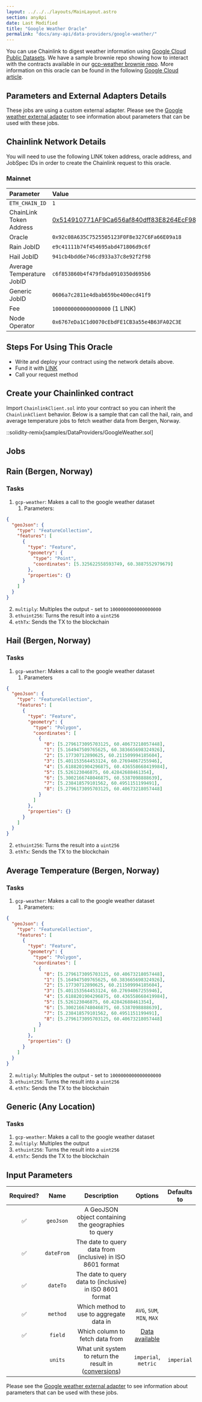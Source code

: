 ```yaml
---
layout: ../../../layouts/MainLayout.astro
section: anyApi
date: Last Modified
title: "Google Weather Oracle"
permalink: "docs/any-api/data-providers/google-weather/"
---
```


You can use Chainlink to digest weather information using [Google Cloud Public Datasets](https://cloud.google.com/public-datasets). We have a sample brownie repo showing how to interact with the contracts available in our [gcp-weather brownie repo](https://github.com/PatrickAlphaC/gcp-weather). More information on this oracle can be found in the following [Google Cloud article](https://medium.com/google-cloud/hedging-against-bad-weather-with-cloud-datasets-and-blockchain-oracles-7ba3e0150304).

## Parameters and External Adapters Details

These jobs are using a custom external adapter. Please see the [Google weather external adapter](https://github.com/smartcontractkit/external-adapters-js/tree/develop/packages/composites/google-weather) to see information about parameters that can be used with these jobs.

## Chainlink Network Details

You will need to use the following LINK token address, oracle address, and JobSpec IDs in order to create the Chainlink request to this oracle.

### Mainnet

| Parameter                 | Value                                                                                                                 |
| :------------------------ | :-------------------------------------------------------------------------------------------------------------------- |
| `ETH_CHAIN_ID`            | `1`                                                                                                                   |
| ChainLink Token Address   | [0x514910771AF9Ca656af840dff83E8264EcF986CA]("https://etherscan.io/token/0x514910771AF9Ca656af840dff83E8264EcF986CA") |
| Oracle                    | `0x92c08A635C7525505123F0F8e327C6Fa66E09a18`                                                                          |
| Rain JobID                | `e9c41111b74f454695abd471806d9c6f`                                                                                    |
| Hail JobID                | `941cb4bdd6e746cd933a37c8e92f2f98`                                                                                    |
| Average Temperature JobID | `c6f853860b4f479fbda0910350d695b6`                                                                                    |
| Generic JobID             | `0606a7c2811e4dbab659be400ecd41f9`                                                                                    |
| Fee                       | `1000000000000000000` (1 LINK)                                                                                        |
| Node Operator             | `0x6767eDa1C1d0070cEbdFE1CB3a55e4B63FA02C3E`                                                                          |

## Steps For Using This Oracle

- Write and deploy your contract using the network details above.
- Fund it with [LINK](/resources/link-token-contracts/)
- Call your request method

## Create your Chainlinked contract

Import `ChainlinkClient.sol` into your contract so you can inherit the `ChainlinkClient` behavior. Below is a sample that can call the hail, rain, and average temperature jobs to fetch weather data from Bergen, Norway.

::solidity-remix[samples/DataProviders/GoogleWeather.sol]

## Jobs

## Rain (Bergen, Norway)

### Tasks

1. `gcp-weather`: Makes a call to the google weather dataset
   1. Parameters:

```json
{
  "geoJson": {
    "type": "FeatureCollection",
    "features": [
      {
        "type": "Feature",
        "geometry": {
          "type": "Point",
          "coordinates": [5.325622558593749, 60.3887552979679]
        },
        "properties": {}
      }
    ]
  }
}
```

2. `multiply`: Multiples the output - set to `1000000000000000000`
3. `ethuint256`: Turns the result into a `uint256`
4. `ethTx`: Sends the TX to the blockchain

## Hail (Bergen, Norway)

### Tasks

1. `gcp-weather`: Makes a call to the google weather dataset
   1. Parameters

```json
{
  "geoJson": {
    "type": "FeatureCollection",
    "features": [
      {
        "type": "Feature",
        "geometry": {
          "type": "Polygon",
          "coordinates": [
            {
              "0": [5.2796173095703125, 60.40673218057448],
              "1": [5.164947509765625, 60.383665698324926],
              "2": [5.17730712890625, 60.211509994185604],
              "3": [5.401153564453124, 60.27694067255946],
              "4": [5.6188201904296875, 60.436558668419984],
              "5": [5.526123046875, 60.42842688461354],
              "6": [5.3002166748046875, 60.5387098888639],
              "7": [5.238418579101562, 60.4951151199491],
              "8": [5.2796173095703125, 60.40673218057448]
            }
          ]
        },
        "properties": {}
      }
    ]
  }
}
```

2. `ethuint256`: Turns the result into a `uint256`
3. `ethTx`: Sends the TX to the blockchain

## Average Temperature (Bergen, Norway)

### Tasks

1. `gcp-weather`: Makes a call to the google weather dataset
   1. Parameters:

```json
{
  "geoJson": {
    "type": "FeatureCollection",
    "features": [
      {
        "type": "Feature",
        "geometry": {
          "type": "Polygon",
          "coordinates": [
            {
              "0": [5.2796173095703125, 60.40673218057448],
              "1": [5.164947509765625, 60.383665698324926],
              "2": [5.17730712890625, 60.211509994185604],
              "3": [5.401153564453124, 60.27694067255946],
              "4": [5.6188201904296875, 60.436558668419984],
              "5": [5.526123046875, 60.42842688461354],
              "6": [5.3002166748046875, 60.5387098888639],
              "7": [5.238418579101562, 60.4951151199491],
              "8": [5.2796173095703125, 60.40673218057448]
            }
          ]
        },
        "properties": {}
      }
    ]
  }
}
```

2. `multiply`: Multiples the output - set to `1000000000000000000`
3. `ethuint256`: Turns the result into a `uint256`
4. `ethTx`: Sends the TX to the blockchain

## Generic (Any Location)

### Tasks

1. `gcp-weather`: Makes a call to the google weather dataset
2. `multiply`: Multiples the output
3. `ethuint256`: Turns the result into a `uint256`
4. `ethTx`: Sends the TX to the blockchain

## Input Parameters

| Required? |    Name    |                                                                                    Description                                                                                     |                                                                  Options                                                                  | Defaults to |
| :-------: | :--------: | :--------------------------------------------------------------------------------------------------------------------------------------------------------------------------------: | :---------------------------------------------------------------------------------------------------------------------------------------: | :---------: |
|    ✅     | `geoJson`  |                                                                A GeoJSON object containing the geographies to query                                                                |                                                                                                                                           |             |
|    ✅     | `dateFrom` |                                                             The date to query data from (inclusive) in ISO 8601 format                                                             |                                                                                                                                           |             |
|    ✅     |  `dateTo`  |                                                              The date to query data to (inclusive) in ISO 8601 format                                                              |                                                                                                                                           |             |
|    ✅     |  `method`  |                                                                      Which method to use to aggregate data in                                                                      |                                                        `AVG`, `SUM`, `MIN`, `MAX`                                                         |             |
|    ✅     |  `field`   |                                                                          Which column to fetch data from                                                                           | [Data available](https://github.com/smartcontractkit/external-adapters-js/tree/develop/packages/composites/google-weather#data-available) |             |
|           |  `units`   | What unit system to return the result in ([conversions](https://github.com/smartcontractkit/external-adapters-js/tree/develop/packages/composites/google-weather#unit-conversion)) |                                                           `imperial`, `metric`                                                            | `imperial`  |

Please see the [Google weather external adapter](https://github.com/smartcontractkit/external-adapters-js/tree/develop/packages/composites/google-weather) to see information about parameters that can be used with these jobs.
